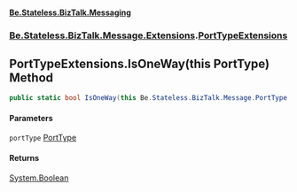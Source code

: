 #### [Be.Stateless.BizTalk.Messaging](README.md 'README')
### [Be.Stateless.BizTalk.Message.Extensions](Be.Stateless.BizTalk.Message.Extensions.md 'Be.Stateless.BizTalk.Message.Extensions').[PortTypeExtensions](PortTypeExtensions.md 'Be.Stateless.BizTalk.Message.Extensions.PortTypeExtensions')

## PortTypeExtensions.IsOneWay(this PortType) Method

```csharp
public static bool IsOneWay(this Be.Stateless.BizTalk.Message.PortType portType);
```
#### Parameters

<a name='Be.Stateless.BizTalk.Message.Extensions.PortTypeExtensions.IsOneWay(thisBe.Stateless.BizTalk.Message.PortType).portType'></a>

`portType` [PortType](PortType.md 'Be.Stateless.BizTalk.Message.PortType')

#### Returns
[System.Boolean](https://docs.microsoft.com/en-us/dotnet/api/System.Boolean 'System.Boolean')